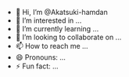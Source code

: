 - 👋 Hi, I’m @Akatsuki-hamdan
- 👀 I’m interested in ...
- 🌱 I’m currently learning ...
- 💞️ I’m looking to collaborate on ...
- 📫 How to reach me ...
- 😄 Pronouns: ...
- ⚡ Fun fact: ...

<!---
Akatcuki-hamdan/Akatcuki-hamdan is a ✨ special ✨ repository because its `README.md` (this file) appears on your GitHub profile.
You can click the Preview link to take a look at your changes.
--->
